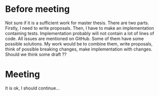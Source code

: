 # Before meeting

Not sure if it is a sufficient work for master thesis.
There are two parts. Firstly, I need to write proposals. Then, I have to make an implementation containing tests.
Implementation probably will not contain a lot of lines of code.
All issues are mentioned on GitHub.
Some of them have some possible solutions.
My work would be to combine them, write proposals, think of possible breaking changes, make implementation with changes.
Should we think some draft ?? 

# Meeting

It is ok, I should continue...